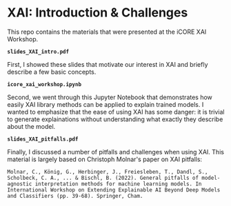# XAI: Introduction & Challenges

This repo contains the materials that were presented at the iCORE XAI Workshop. 

**`slides_XAI_intro.pdf`**

First, I showed these slides that motivate our interest in XAI and briefly describe a few basic concepts. 

**`icore_xai_workshop.ipynb`**

Second, we went through this Jupyter Notebook that demonstrates how easily XAI library methods can be applied to explain trained models. 
I wanted to emphasize that the ease of using XAI has some danger: it is trivial to generate explainations without understanding what exactly they describe about the model. 

**`slides_XAI_pitfalls.pdf`**

Finally, I discussed a number of pitfalls and challenges when using XAI. This material is largely based on Christoph Molnar's paper on XAI pitfalls:

    Molnar, C., König, G., Herbinger, J., Freiesleben, T., Dandl, S., Scholbeck, C. A., ... & Bischl, B. (2022). General pitfalls of model-agnostic interpretation methods for machine learning models. In International Workshop on Extending Explainable AI Beyond Deep Models and Classifiers (pp. 39-68). Springer, Cham.

